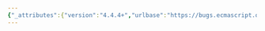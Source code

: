 ```yaml
---
{"_attributes":{"version":"4.4.4+","urlbase":"https://bugs.ecmascript.org/","maintainer":"dherman@mozilla.com"},"bug":{"bug_id":2929,"creation_ts":"2014-05-29 15:47:00 -0700","short_desc":"12.2.9.2.4: return string incorrect","delta_ts":"2014-07-19 17:24:10 -0700","product":"Draft for 6th Edition","component":"technical issue","version":"Rev 25: May 22, 2014 Draft","rep_platform":"All","op_sys":"All","bug_status":"RESOLVED","resolution":"FIXED","priority":"Normal","bug_severity":"minor","everconfirmed":true,"reporter":{"uid":"gupta.rajagopal","name":"guptha"},"assigned_to":{"uid":"allen","name":"Allen Wirfs-Brock"},"cc":["gupta.rajagopal","jorendorff"],"long_desc":[{"commentid":8683,"comment_count":0,"who":{"uid":"gupta.rajagopal","name":"guptha"},"bug_when":"2014-05-29 15:47:09 -0700","thetext":"Under TemplateLiteral : TemplateHead Expression TemplateSpans,\npoint 7 should be:\n\nReturn the string value whose elements are the code units of head followed by the code units of middle followed by the code units of tail.\n\ninstead of\n\nReturn the string value whose elements are the code units of head followed by the code units of tail."},{"commentid":9164,"comment_count":1,"who":{"uid":"allen","name":"Allen Wirfs-Brock"},"bug_when":"2014-07-12 08:36:16 -0700","thetext":"fixed in rev26 editor's draft"},{"commentid":9331,"comment_count":2,"who":{"uid":"allen","name":"Allen Wirfs-Brock"},"bug_when":"2014-07-19 17:24:10 -0700","thetext":"fixed in rev26"}]}}
---
```

